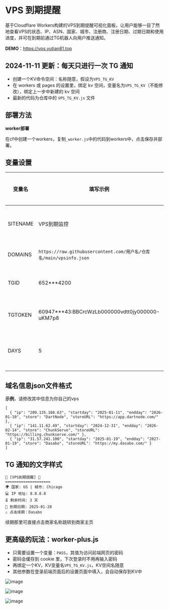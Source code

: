 # VPS 到期提醒
基于Cloudflare Workers构建的VPS到期提醒可视化面板，让用户能够一目了然地查看VPS的状态、IP、ASN、国家、城市、注册商、注册日期、过期日期和使用进度，并可在到期前通过TG机器人向用户推送通知。

**DEMO**：<https://vps.yutian81.top>  

## 2024-11-11 更新：每天只进行一次 TG 通知
- 创建一个KV命令空间：名称随意，假设为`VPS_TG_KV`
- 在 workers 或 pages 的设置里，绑定 kv 空间，变量名为`VPS_TG_KV`（不能修改），绑定上一步中新建的 kv 空间
- 最新的代码为仓库中的 `VPS_TG_KV.js` 文件

## 部署方法

**worker部署**

在cf中创建一个workers，复制`_worker.js`中的代码到workers中，点击保存并部署。

## 变量设置
| 变量名 | 填写示例 | 说明 | 是否必填 | 
| ------ | ------- | ------ | ------ |
| SITENAME | VPS到期监控 | 自定义站点名称，默认为`VPS到期监控` | 否 |
| DOMAINS | `https://raw.githubusercontent.com/用户名/仓库名/main/vpsinfo.json` | 替换为你自己的json文件 | 是 |
| TGID | 652***4200 | TG机器人ID，不需要通知可不填 | 否 |
| TGTOKEN | 60947***43:BBCrcWzLb000000vdtt0jy000000-uKM7p8	 | TG机器人TOKEN，不需要通知可不填 | 否 |
| DAYS | 5 | 提前几天发送TG提醒，必须是整数，默认为`5` | 否 |

## 域名信息json文件格式
**示例**，请修改其中信息为你自己的vps
```
[
  { "ip": "209.135.168.63", "startday": "2025-01-11", "endday": "2026-01-10", "store": "DartNode", "storeURL": "https://app.dartnode.com/" },
  { "ip": "141.11.62.49", "startday": "2024-12-31", "endday": "2026-02-14", "store": "ChunkServe", "storeURL": "https://billing.chunkserve.com/" },
  { "ip": "31.57.241.100", "startday": "2025-01-19", "endday": "2027-01-19", "store": "Dasabo", "storeURL": "https://my.dasabo.com/" }
]
```

## TG 通知的文字样式
```
🚨 [VPS到期提醒] 🚨
====================
🌍 国家: US | 城市: Chicago
💻 IP 地址: 8.8.8.8
⏳ 剩余时间: 3 天
📅 到期日期: 2025-01-28
⚠️ 点击续期：Dasabo
```
续期那里可直接点击商家名称跳转到商家主页

## 更高级的玩法：worker-plus.js
- 只需要设置一个变量：`PASS`，其值为访问前端网页的密码
- 密码会缓存到 cookie 里，下次登录时不用再输入密码
- 再绑定一个KV，KV变量名`VPS_TG_KV.js`，KV空间名随意
- 其他参数在登录前端页面后的设置页面中填入，会自动保存到KV中

![image](https://github.com/user-attachments/assets/d7489572-1cf7-42ba-aa56-e44123cf15a9)

![image](https://github.com/user-attachments/assets/151bf1d7-e822-40c7-b7ce-f34877577a12)

![image](https://github.com/user-attachments/assets/985d940d-b0fe-49ec-9b38-8244240e3c22)

